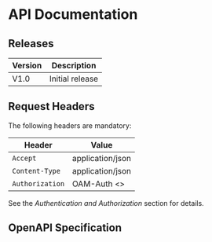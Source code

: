 # API Documentation

## Releases

| Version | Description |
|---------|-------------|
| V1.0    | Initial release |

## Request Headers

The following headers are mandatory:

| Header          | Value                  |
|----------------|------------------------|
| `Accept`       | application/json       |
| `Content-Type` | application/json       |
| `Authorization` | OAM-Auth <<accesstoken>> |

See the *Authentication and Authorization* section for details.

## OpenAPI Specification

<swagger-ui src="serviceSwagger.json"/>
